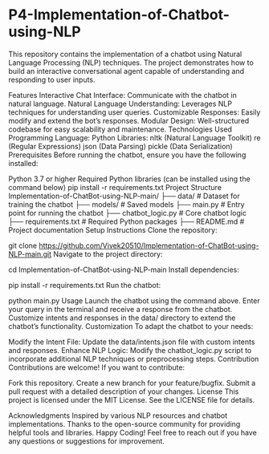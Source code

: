 # P4-Implementation-of-Chatbot-using-NLP
This repository contains the implementation of a chatbot using Natural Language Processing (NLP) techniques. The project demonstrates how to build an interactive conversational agent capable of understanding and responding to user inputs.

Features
Interactive Chat Interface: Communicate with the chatbot in natural language.
Natural Language Understanding: Leverages NLP techniques for understanding user queries.
Customizable Responses: Easily modify and extend the bot’s responses.
Modular Design: Well-structured codebase for easy scalability and maintenance.
Technologies Used
Programming Language: Python
Libraries:
nltk (Natural Language Toolkit)
re (Regular Expressions)
json (Data Parsing)
pickle (Data Serialization)
Prerequisites
Before running the chatbot, ensure you have the following installed:

Python 3.7 or higher
Required Python libraries (can be installed using the command below)
pip install -r requirements.txt
Project Structure
Implementation-of-ChatBot-using-NLP-main/
├── data/                # Dataset for training the chatbot
├── models/              # Saved models
├── main.py              # Entry point for running the chatbot
├── chatbot_logic.py     # Core chatbot logic
├── requirements.txt     # Required Python packages
├── README.md            # Project documentation
Setup Instructions
Clone the repository:

git clone https://github.com/Vivek20510/Implementation-of-ChatBot-using-NLP-main.git
Navigate to the project directory:

cd Implementation-of-ChatBot-using-NLP-main
Install dependencies:

pip install -r requirements.txt
Run the chatbot:

python main.py
Usage
Launch the chatbot using the command above.
Enter your query in the terminal and receive a response from the chatbot.
Customize intents and responses in the data/ directory to extend the chatbot’s functionality.
Customization
To adapt the chatbot to your needs:

Modify the Intent File: Update the data/intents.json file with custom intents and responses.
Enhance NLP Logic: Modify the chatbot_logic.py script to incorporate additional NLP techniques or preprocessing steps.
Contribution
Contributions are welcome! If you want to contribute:

Fork this repository.
Create a new branch for your feature/bugfix.
Submit a pull request with a detailed description of your changes.
License
This project is licensed under the MIT License. See the LICENSE file for details.

Acknowledgments
Inspired by various NLP resources and chatbot implementations.
Thanks to the open-source community for providing helpful tools and libraries.
Happy Coding! Feel free to reach out if you have any questions or suggestions for improvement.
